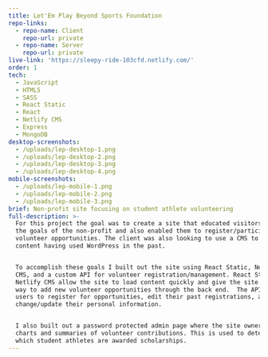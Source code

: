 ```yaml
---
title: Let'Em Play Beyond Sports Foundation
repo-links:
  - repo-name: Client
    repo-url: private
  - repo-name: Server
    repo-url: private
live-link: 'https://sleepy-ride-103cfd.netlify.com/'
order: 1
tech:
  - JavaScript
  - HTML5
  - SASS
  - React Static
  - React
  - Netlify CMS
  - Express
  - MongoDB
desktop-screenshots:
  - /uploads/lep-desktop-1.png
  - /uploads/lep-desktop-2.png
  - /uploads/lep-desktop-3.png
  - /uploads/lep-desktop-4.png
mobile-screenshots:
  - /uploads/lep-mobile-1.png
  - /uploads/lep-mobile-2.png
  - /uploads/lep-mobile-3.png
brief: Non-profit site focusing on student athlete volunteering
full-description: >-
  For this project the goal was to create a site that educated visitors about
  the goals of the non-profit and also enabled them to register/participate in
  volunteer opportunities. The client was also looking to use a CMS to update
  content having used WordPress in the past.


  To accomplish these goals I built out the site using React Static, Netlify
  CMS, and a custom API for volunteer registration/management. React Static and
  Netlify CMS allow the site to load content quickly and give the site owner a
  way to add new volunteer opportunities through the back end.  The API allows
  users to register for opportunities, edit their past registrations, and
  change/update their personal information. 


  I also built out a password protected admin page where the site owner can view
  charts and summaries of volunteer contributions. This is used to determine
  which student athletes are awarded scholarships.
---
```


